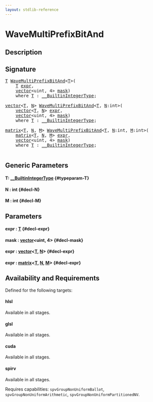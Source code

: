 ```yaml
---
layout: stdlib-reference
---
```


# WaveMultiPrefixBitAnd

## Description





## Signature 

<pre>
<a href="/stdlib-reference/global-decls/wavemultiprefixbitand-049fi#typeparam-T" class="code_type">T</a> <a href="/stdlib-reference/global-decls/wavemultiprefixbitand-049fi">WaveMultiPrefixBitAnd</a>&lt;<a href="/stdlib-reference/global-decls/wavemultiprefixbitand-049fi#typeparam-T" class="code_type">T</a>&gt;(
    <a href="/stdlib-reference/global-decls/wavemultiprefixbitand-049fi#typeparam-T" class="code_type">T</a> <a href="/stdlib-reference/global-decls/wavemultiprefixbitand-049fi#decl-expr" class="code_param">expr</a>,
    <a href="/stdlib-reference/types/vector/index" class="code_type">vector</a>&lt;<span class="code_keyword">uint</span>, 4&gt; <a href="/stdlib-reference/global-decls/wavemultiprefixbitand-049fi#decl-mask" class="code_param">mask</a>)
    <span class='code_keyword'>where</span> <a href="/stdlib-reference/global-decls/wavemultiprefixbitand-049fi#typeparam-T" class="code_type">T</a> : <a href="/stdlib-reference/interfaces/0_builtinintegertype-029g/index" class="code_type">__BuiltinIntegerType</a>;

<a href="/stdlib-reference/types/vector/index" class="code_type">vector</a>&lt;<a href="/stdlib-reference/global-decls/wavemultiprefixbitand-049fi#typeparam-T" class="code_type">T</a>, <a href="/stdlib-reference/global-decls/wavemultiprefixbitand-049fi#decl-N" class="code_var">N</a>&gt; <a href="/stdlib-reference/global-decls/wavemultiprefixbitand-049fi">WaveMultiPrefixBitAnd</a>&lt;<a href="/stdlib-reference/global-decls/wavemultiprefixbitand-049fi#typeparam-T" class="code_type">T</a>, <a href="/stdlib-reference/global-decls/wavemultiprefixbitand-049fi#decl-N" class="code_var">N</a>:<span class="code_keyword">int</span>&gt;(
    <a href="/stdlib-reference/types/vector/index" class="code_type">vector</a>&lt;<a href="/stdlib-reference/global-decls/wavemultiprefixbitand-049fi#typeparam-T" class="code_type">T</a>, <a href="/stdlib-reference/global-decls/wavemultiprefixbitand-049fi#decl-N" class="code_var">N</a>&gt; <a href="/stdlib-reference/global-decls/wavemultiprefixbitand-049fi#decl-expr" class="code_param">expr</a>,
    <a href="/stdlib-reference/types/vector/index" class="code_type">vector</a>&lt;<span class="code_keyword">uint</span>, 4&gt; <a href="/stdlib-reference/global-decls/wavemultiprefixbitand-049fi#decl-mask" class="code_param">mask</a>)
    <span class='code_keyword'>where</span> <a href="/stdlib-reference/global-decls/wavemultiprefixbitand-049fi#typeparam-T" class="code_type">T</a> : <a href="/stdlib-reference/interfaces/0_builtinintegertype-029g/index" class="code_type">__BuiltinIntegerType</a>;

<a href="/stdlib-reference/types/matrix/index" class="code_type">matrix</a>&lt;<a href="/stdlib-reference/global-decls/wavemultiprefixbitand-049fi#typeparam-T" class="code_type">T</a>, <a href="/stdlib-reference/global-decls/wavemultiprefixbitand-049fi#decl-N" class="code_var">N</a>, <a href="/stdlib-reference/global-decls/wavemultiprefixbitand-049fi#decl-M" class="code_var">M</a>&gt; <a href="/stdlib-reference/global-decls/wavemultiprefixbitand-049fi">WaveMultiPrefixBitAnd</a>&lt;<a href="/stdlib-reference/global-decls/wavemultiprefixbitand-049fi#typeparam-T" class="code_type">T</a>, <a href="/stdlib-reference/global-decls/wavemultiprefixbitand-049fi#decl-N" class="code_var">N</a>:<span class="code_keyword">int</span>, <a href="/stdlib-reference/global-decls/wavemultiprefixbitand-049fi#decl-M" class="code_var">M</a>:<span class="code_keyword">int</span>&gt;(
    <a href="/stdlib-reference/types/matrix/index" class="code_type">matrix</a>&lt;<a href="/stdlib-reference/global-decls/wavemultiprefixbitand-049fi#typeparam-T" class="code_type">T</a>, <a href="/stdlib-reference/global-decls/wavemultiprefixbitand-049fi#decl-N" class="code_var">N</a>, <a href="/stdlib-reference/global-decls/wavemultiprefixbitand-049fi#decl-M" class="code_var">M</a>&gt; <a href="/stdlib-reference/global-decls/wavemultiprefixbitand-049fi#decl-expr" class="code_param">expr</a>,
    <a href="/stdlib-reference/types/vector/index" class="code_type">vector</a>&lt;<span class="code_keyword">uint</span>, 4&gt; <a href="/stdlib-reference/global-decls/wavemultiprefixbitand-049fi#decl-mask" class="code_param">mask</a>)
    <span class='code_keyword'>where</span> <a href="/stdlib-reference/global-decls/wavemultiprefixbitand-049fi#typeparam-T" class="code_type">T</a> : <a href="/stdlib-reference/interfaces/0_builtinintegertype-029g/index" class="code_type">__BuiltinIntegerType</a>;

</pre>

## Generic Parameters

#### T: [\_\_BuiltinIntegerType](/stdlib-reference/interfaces/0_builtinintegertype-029g/index) {#typeparam-T}
#### N  : int {#decl-N}
#### M  : int {#decl-M}

## Parameters

#### expr  : [T](/stdlib-reference/global-decls/wavemultiprefixbitand-049fi#typeparam-T) {#decl-expr}
#### mask  : [vector](/stdlib-reference/types/vector/index)\<uint, 4\> {#decl-mask}
#### expr  : [vector](/stdlib-reference/types/vector/index)\<[T](/stdlib-reference/types/vector/index#typeparam-T), [N](/stdlib-reference/types/vector/index#decl-N)\> {#decl-expr}
#### expr  : [matrix](/stdlib-reference/types/matrix/index)\<[T](/stdlib-reference/types/matrix/t-0), [N](/stdlib-reference/types/matrix/index#decl-N), [M](/stdlib-reference/types/matrix/index#decl-M)\> {#decl-expr}

## Availability and Requirements

Defined for the following targets:

#### hlsl
Available in all stages.

#### glsl
Available in all stages.

#### cuda
Available in all stages.

#### spirv
Available in all stages.

Requires capabilities: `spvGroupNonUniformBallot`, `spvGroupNonUniformArithmetic`, `spvGroupNonUniformPartitionedNV`.



